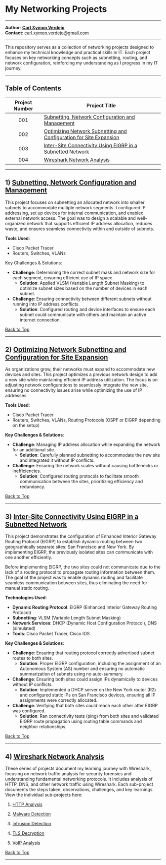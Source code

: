 <a name="top"></a>
# My Networking Projects

---

**Author**: [**Carl Xymon Verdejo**](https://hardworking-lion-z4sd3b.mystrikingly.com/)</br>
**Contact**: carl.xymon.verdejo@gmail.com

---

This repository serves as a collection of networking projects designed to enhance my technical knowledge and practical skills in IT. Each project focuses on key networking concepts such as subnetting, routing, and network configuration, reinforcing my understanding as I progress in my IT journey.

---
## Table of Contents
|Project Number | Project Title                                                                                                                                   |
|:-------------:|-------------------------------------------------------------------------------------------------------------------------------------------------|
| 001           | [Subnetting, Network Configuration and Management](#1-subnetting-network-configuration-and-management)                                          |
| 002           | [Optimizing Network Subnetting and Configuration for Site Expansion](#2-optimizing-network-subnetting-and-configuration-for-site-expansion)     |
| 003           | [Inter-Site Connectivity Using EIGRP in a Subnetted Network](#3-inter-site-connectivity-using-eigrp-in-a-subnetted-network)                     |
| 004           | [Wireshark Network Analysis](#4-wireshark-network-analysis)                                                                                                                   |

---

## 1) [Subnetting, Network Configuration and Management](https://github.com/caxylive/Net_Projects/tree/main/projects/001%20-%20Subnetting%20Network%20Configuration%20and%20Management)
This project focuses on subnetting an allocated network into smaller subnets to accommodate multiple network segments. I configured IP addressing, set up devices for internal communication, and enabled external network access. The goal was to design a scalable and well-organized network that supports efficient IP address allocation, reduces waste, and ensures seamless connectivity within and outside of subnets.

**Tools Used**:
- Cisco Packet Tracer
- Routers, Switches, VLANs

Key Challenges & Solutions:
- **Challenge**: Determining the correct subnet mask and network size for each segment, ensuring efficient use of IP space.
  - **Solution**: Applied VLSM (Variable Length Subnet Masking) to optimize subnet sizes based on the number of devices in each subnet.
- **Challenge**: Ensuring connectivity between different subnets without running into IP address conflicts.
  - **Solution**: Configured routing and device interfaces to ensure each subnet could communicate with others and maintain an active internet connection.

[Back to Top](#top)

---

## 2) [Optimizing Network Subnetting and Configuration for Site Expansion](https://github.com/caxylive/Net_Projects/tree/main/projects/002%20-%20Optimizing%20Network%20Subnetting%20and%20Configuration%20for%20Site%20Expansion)
As organizations grow, their networks must expand to accommodate new devices and sites. This project optimizes a previous network design to add a new site while maintaining efficient IP address utilization. The focus is on adjusting network configurations to seamlessly integrate the new site, ensuring no connectivity issues arise while optimizing the use of IP addresses.

**Tools Used**:
- Cisco Packet Tracer
- Routers, Switches, VLANs, Routing Protocols (OSPF or EIGRP depending on the setup)

**Key Challenges & Solutions**:
- **Challenge**: Managing IP address allocation while expanding the network for an additional site.
  - **Solution**: Carefully planned subnetting to accommodate the new site and integrated it without IP conflicts.
- **Challenge**: Ensuring the network scales without causing bottlenecks or inefficiencies.
  - **Solution**: Configured routing protocols to facilitate smooth communication between the sites, prioritizing efficiency and redundancy.

[Back to Top](#top)

---

## 3) [Inter-Site Connectivity Using EIGRP in a Subnetted Network](https://github.com/caxylive/Net_Projects/tree/main/projects/003%20-%20Inter-Site%20Connectivity%20Using%20EIGRP%20in%20a%20Subnetted%20Network)
This project demonstrates the configuration of Enhanced Interior Gateway Routing Protocol (EIGRP) to establish dynamic routing between two geographically separate sites: San Francisco and New York. By implementing EIGRP, the previously isolated sites can communicate with one another efficiently.

Before implementing EIGRP, the two sites could not communicate due to the lack of a routing protocol to propagate routing information between them. The goal of the project was to enable dynamic routing and facilitate seamless communication between sites, thus eliminating the need for manual static routing.

**Technologies Used**:
- **Dynamic Routing Protocol**: EIGRP (Enhanced Interior Gateway Routing Protocol)
- **Subnetting**: VLSM (Variable Length Subnet Masking)
- **Network Services**: DHCP (Dynamic Host Configuration Protocol), DNS (simulated)
- **Tools**: Cisco Packet Tracer, Cisco IOS

**Key Challenges & Solutions**:
- **Challenge**: Ensuring that routing protocol correctly advertised subnet routes to both sites.
  - **Solution**: Proper EIGRP configuration, including the assignment of an Autonomous System (AS) number and ensuring no automatic summarization of subnets using no auto-summary.
- **Challenge**: Ensuring both sites could assign IPs dynamically to devices without IP conflicts.
  - **Solution**: Implemented a DHCP server on the New York router (R2) and configured static IPs on San Francisco devices, ensuring all IP assignments were correctly allocated.
- **Challenge**: Verifying that both sites could reach each other after EIGRP was configured.
  - **Solution**: Ran connectivity tests (ping) from both sites and validated EIGRP route propagation using routing table commands and neighbor relationships.

[Back to Top](#top)

---

## 4) [Wireshark Network Analysis](https://github.com/caxylive/Net_Projects/tree/main/projects/005%20-%20Wireshark%20Network%20Analysis)
These series of projects document my learning journey with Wireshark, focusing on network traffic analysis for security forensics and understanding fundamental networking protocols. It includes analysis of HTTP, DNS, and other network traffic using Wireshark. Each sub-project documents the steps taken, observations, challenges, and key learnings. View the individual sub-projects here:
      
  1. [HTTP Analysis](https://github.com/caxylive/Net_Projects/blob/main/projects/005%20-%20Wireshark%20Network%20Analysis/Project-5-VoIP-Analysis/README.md)
      
  2. [Malware Detection](https://github.com/caxylive/Net_Projects/blob/main/projects/005%20-%20Wireshark%20Network%20Analysis/Project-2-Malware-Detection/)
  
  3. [Intrusion Detection](https://github.com/caxylive/Net_Projects/blob/main/projects/005%20-%20Wireshark%20Network%20Analysis/Project-3-Intrusion-Detection/)

  4. [TLS Decryption](https://github.com/caxylive/Net_Projects/blob/main/projects/005%20-%20Wireshark%20Network%20Analysis/Project-4-TLS-Decryption/)

  5. [VoIP Analysis](https://github.com/caxylive/Net_Projects/blob/main/projects/005%20-%20Wireshark%20Network%20Analysis/Project-5-VoIP-Analysis/)

[Back to Top](#top)

---
